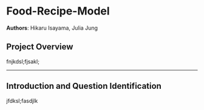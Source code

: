 # Food-Recipe-Model
**Authors**: Hikaru Isayama, Julia Jung

## Project Overview
fnjkdsl;fjsakl;

---

## Introduction and Question Identification
jfdksl;fasdjlk